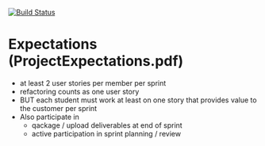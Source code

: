 [![Build Status](https://travis-ci.org/gruberma/CS555Project.svg?branch=master)](https://travis-ci.org/gruberma/CS555Project)

# Expectations (ProjectExpectations.pdf)

* at least 2 user stories per member per sprint
* refactoring counts as one user story
* BUT each student must work at least on one story that provides value to the customer per sprint
* Also participate in
    * qackage / upload deliverables at end of sprint
    * active participation in sprint planning / review
